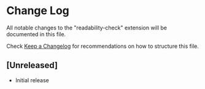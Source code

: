 # Change Log

All notable changes to the "readability-check" extension will be documented in this file.

Check [Keep a Changelog](http://keepachangelog.com/) for recommendations on how to structure this file.

## [Unreleased]

- Initial release
